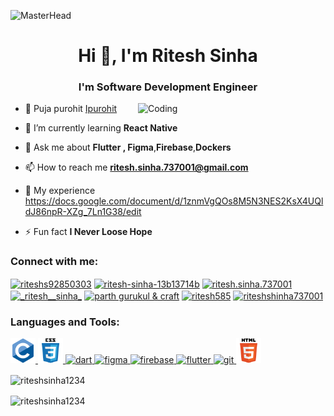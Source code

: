 ![MasterHead](https://mir-s3-cdn-cf.behance.net/project_modules/fs/79731568097599.5b50bca477735.jpg)
<h1 align="center">Hi 👋, I'm Ritesh Sinha</h1>
<h3 align="center">I'm Software Development Engineer</h3>


<img align="right" alt="Coding" width="300" src="https://i.pinimg.com/originals/a4/51/39/a451393c169a91586312551109361064.gif">

- 🔭 Puja purohit [Ipurohit](https://play.google.com/store/apps/details?id=com.pujapurohit.brahminapp)

- 🌱 I’m currently learning **React Native**

- 💬 Ask me about **Flutter , Figma**,**Firebase**,**Dockers**

- 📫 How to reach me **ritesh.sinha.737001@gmail.com**

- 📄 My experience https://docs.google.com/document/d/1znmVgQOs8M5N3NES2KsX4UQldJ86npR-XZg_7Ln1G38/edit

- ⚡ Fun fact **I Never Loose Hope**

<h3 align="left">Connect with me:</h3>
<p align="left">
<a href="https://twitter.com/riteshs92850303" target="blank"><img align="center" src="https://raw.githubusercontent.com/rahuldkjain/github-profile-readme-generator/master/src/images/icons/Social/twitter.svg" alt="riteshs92850303" height="30" width="40" /></a>
<a href="https://linkedin.com/in/ritesh-sinha-13b13714b" target="blank"><img align="center" src="https://raw.githubusercontent.com/rahuldkjain/github-profile-readme-generator/master/src/images/icons/Social/linked-in-alt.svg" alt="ritesh-sinha-13b13714b" height="30" width="40" /></a>
<a href="https://fb.com/ritesh.sinha.737001" target="blank"><img align="center" src="https://raw.githubusercontent.com/rahuldkjain/github-profile-readme-generator/master/src/images/icons/Social/facebook.svg" alt="ritesh.sinha.737001" height="30" width="40" /></a>
<a href="https://instagram.com/_ritesh__sinha_" target="blank"><img align="center" src="https://raw.githubusercontent.com/rahuldkjain/github-profile-readme-generator/master/src/images/icons/Social/instagram.svg" alt="_ritesh__sinha_" height="30" width="40" /></a>
<a href="https://www.youtube.com/c/parth gurukul & craft" target="blank"><img align="center" src="https://raw.githubusercontent.com/rahuldkjain/github-profile-readme-generator/master/src/images/icons/Social/youtube.svg" alt="parth gurukul & craft" height="30" width="40" /></a>
<a href="https://www.codechef.com/users/ritesh585" target="blank"><img align="center" src="https://cdn.jsdelivr.net/npm/simple-icons@3.1.0/icons/codechef.svg" alt="ritesh585" height="30" width="40" /></a>
<a href="https://auth.geeksforgeeks.org/user/riteshshinha737001" target="blank"><img align="center" src="https://raw.githubusercontent.com/rahuldkjain/github-profile-readme-generator/master/src/images/icons/Social/geeks-for-geeks.svg" alt="riteshshinha737001" height="30" width="40" /></a>
</p>

<h3 align="left">Languages and Tools:</h3>
<p align="left"> <a href="https://www.cprogramming.com/" target="_blank" rel="noreferrer"> <img src="https://raw.githubusercontent.com/devicons/devicon/master/icons/c/c-original.svg" alt="c" width="40" height="40"/> </a> <a href="https://www.w3schools.com/css/" target="_blank" rel="noreferrer"> <img src="https://raw.githubusercontent.com/devicons/devicon/master/icons/css3/css3-original-wordmark.svg" alt="css3" width="40" height="40"/> </a> <a href="https://dart.dev" target="_blank" rel="noreferrer"> <img src="https://www.vectorlogo.zone/logos/dartlang/dartlang-icon.svg" alt="dart" width="40" height="40"/> </a> <a href="https://www.figma.com/" target="_blank" rel="noreferrer"> <img src="https://www.vectorlogo.zone/logos/figma/figma-icon.svg" alt="figma" width="40" height="40"/> </a> <a href="https://firebase.google.com/" target="_blank" rel="noreferrer"> <img src="https://www.vectorlogo.zone/logos/firebase/firebase-icon.svg" alt="firebase" width="40" height="40"/> </a> <a href="https://flutter.dev" target="_blank" rel="noreferrer"> <img src="https://www.vectorlogo.zone/logos/flutterio/flutterio-icon.svg" alt="flutter" width="40" height="40"/> </a> <a href="https://git-scm.com/" target="_blank" rel="noreferrer"> <img src="https://www.vectorlogo.zone/logos/git-scm/git-scm-icon.svg" alt="git" width="40" height="40"/> </a> <a href="https://www.w3.org/html/" target="_blank" rel="noreferrer"> <img src="https://raw.githubusercontent.com/devicons/devicon/master/icons/html5/html5-original-wordmark.svg" alt="html5" width="40" height="40"/> </a> </p>

<p><img align="center" src="https://github-readme-stats.vercel.app/api/top-langs?username=riteshsinha1234&show_icons=true&locale=en&layout=compact" alt="riteshsinha1234" /></p>

<p><img align="center" src="https://github-readme-streak-stats.herokuapp.com/?user=riteshsinha1234&" alt="riteshsinha1234" /></p>
